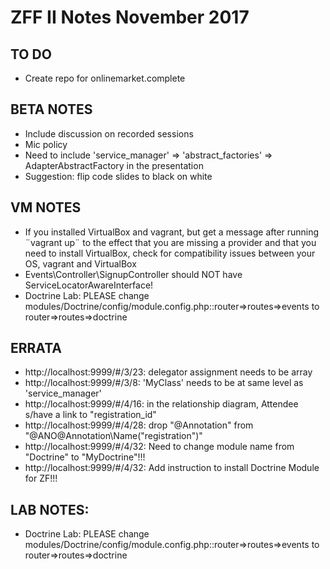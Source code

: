 # ZFF II Notes November 2017

## TO DO
* Create repo for onlinemarket.complete

## BETA NOTES
* Include discussion on recorded sessions
* Mic policy
* Need to include 'service_manager' => 'abstract_factories' => AdapterAbstractFactory in the presentation
* Suggestion: flip code slides to black on white

## VM NOTES
* If you installed VirtualBox and vagrant, but get a message after running ¨vagrant up¨
  to the effect that you are missing a provider and that you need to install VirtualBox,
  check for compatibility issues between your OS, vagrant and VirtualBox
* Events\Controller\SignupController should NOT have ServiceLocatorAwareInterface!
* Doctrine Lab: PLEASE change modules/Doctrine/config/module.config.php::router=>routes=>events to router=>routes=>doctrine

## ERRATA
* http://localhost:9999/#/3/23: delegator assignment needs to be array
* http://localhost:9999/#/3/8: 'MyClass' needs to be at same level as 'service_manager'
* http://localhost:9999/#/4/16: in the relationship diagram, Attendee s/have a link to "registration_id"
* http://localhost:9999/#/4/28: drop "@Annotation" from "@ANO\@Annotation\Name("registration")"
* http://localhost:9999/#/4/32: Need to change module name from "Doctrine" to "MyDoctrine"!!!
* http://localhost:9999/#/4/32: Add instruction to install Doctrine Module for ZF!!!

## LAB NOTES:
* Doctrine Lab: PLEASE change modules/Doctrine/config/module.config.php::router=>routes=>events to router=>routes=>doctrine
